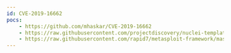 ```yaml
---
id: CVE-2019-16662
pocs:
    - https://github.com/mhaskar/CVE-2019-16662
    - https://raw.githubusercontent.com/projectdiscovery/nuclei-templates/master/cves/CVE-2019-16662.yaml
    - https://raw.githubusercontent.com/rapid7/metasploit-framework/master/modules/exploits/unix/webapp/rconfig_install_cmd_exec.rb
---
```


